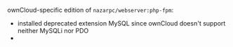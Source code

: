 ownCloud-specific edition of `nazarpc/webserver:php-fpm`:
* installed deprecated extension MySQL since ownCloud doesn't support neither MySQLi nor PDO
* 
